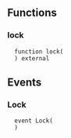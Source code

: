


## Functions
### lock
```solidity
  function lock(
  ) external
```




## Events
### Lock
```solidity
  event Lock(
  )
```



